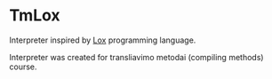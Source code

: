 # TmLox
Interpreter inspired by [Lox](https://craftinginterpreters.com/the-lox-language.html) programming language.

Interpreter was created for transliavimo metodai (compiling methods) course.

